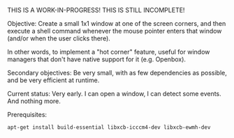 THIS IS A WORK-IN-PROGRESS! THIS IS STILL INCOMPLETE!

Objective: Create a small 1x1 window at one of the screen corners, and then execute a shell command whenever the mouse pointer enters that window (and/or when the user clicks there).

In other words, to implement a "hot corner" feature, useful for window managers that don't have native support for it (e.g. Openbox).

Secondary objectives: Be very small, with as few dependencies as possible, and be very efficient at runtime.


Current status: Very early. I can open a window, I can detect some events. And nothing more.


Prerequisites:

    apt-get install build-essential libxcb-icccm4-dev libxcb-ewmh-dev

